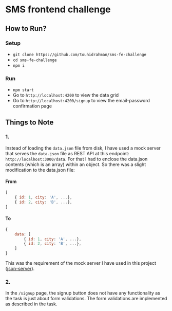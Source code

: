 # SMS frontend challenge

## How to Run?

### Setup
- `git clone https://github.com/touhidrahman/sms-fe-challenge`
- `cd sms-fe-challenge`
- `npm i`

### Run
- `npm start`
- Go to `http://localhost:4200` to view the data grid
- Go to `http://localhost:4200/signup` to view the email-password confirmation page

## Things to Note

### 1.
Instead of loading the `data.json` file from disk, I have used a mock server that serves the `data.json` file as REST API at this endpoint: `http://localhost:3000/data`. For that I had to enclose the data.json contents (which is an array) within an object. So there was a slight modification to the data.json file:

#### From
```js
[
    { id: 1, city: 'A', ...},
    { id: 2, city: 'B', ...},
]
```

#### To
```js
{
    data: [
        { id: 1, city: 'A', ...},
        { id: 2, city: 'B', ...},
    ]
}
```
This was the requirement of the mock server I have used in this project ([json-server](https://github.com/typicode/json-server)).

### 2.
In the `/signup` page, the signup button does not have any functionality as the task is just about form validations. The form validations are implemented as described in the task. 
